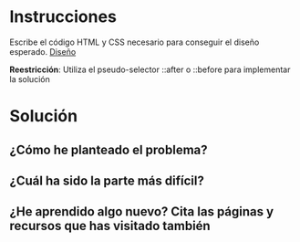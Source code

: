# Instrucciones

Escribe el código HTML y CSS necesario para conseguir el diseño esperado. [Diseño](https://oscarm.tinytake.com/msc/NjU2MDY3M18xOTA2NjY1Ng)

**Reestricción**: Utiliza el pseudo-selector ::after o ::before para implementar la solución

# Solución

## ¿Cómo he planteado el problema?

## ¿Cuál ha sido la parte más difícil?

## ¿He aprendido algo nuevo? Cita las páginas y recursos que has visitado también
